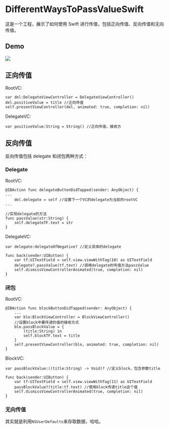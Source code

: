 # DifferentWaysToPassValueSwift

这是一个工程，展示了如何使用 Swift 进行传值，包括正向传值、反向传值和无向传值。

## Demo

![](https://raw.githubusercontent.com/kevin833752/DifferentWaysToPassValueSwift/master/DifferentWaysToPassValueSwift/demo.gif)

## 正向传值

RootVC:

```
var del:DelegateViewController = DelegateViewController()
del.positiveValue = title //正向传值
self.presentViewController(del, animated: true, completion: nil)
```

DelegateVC:

```
var positiveValue:String = String() //正向传值，接收方
```

## 反向传值

反向传值包括 delegate 和闭包两种方式：

### Delegate

RootVC:

```
@IBAction func delegateButtonDidTapped(sender: AnyObject) {
...
    del.delegate = self //设置下一个VC的delegate为当前的rootVC
...
```

```
//实现delegate的方法
func passValue(str:String) {
    self.delegateTF.text = str
}
```

DelegateVC:

```
var delegate:delegateOfNegative? //定义具体的delegate
```

```
func back(sender:UIButton) {
    var tf:UITextField = self.view.viewWithTag(10) as UITextField
    delegate?.passValue(tf.text) //调用delegate的传值方法passValue
    self.dismissViewControllerAnimated(true, completion: nil)
}
```

### 闭包

RootVC:

```
@IBAction func blockButtonDidTapped(sender: AnyObject) {
    ...
    var blo:BlockViewController = BlockViewController()
    //设置block中要传递的值的接收方式
    blo.passBlockValue = {
        (title:String) in
        self.blockTF.text = title
    }
    self.presentViewController(blo, animated: true, completion: nil)
}
```

BlockVC:

```
var passBlockValue:((title:String) -> Void)? //定义block，包含参数title
```

```
func back(sender:UIButton) {
    var tf:UITextField = self.view.viewWithTag(11) as UITextField
    passBlockValue?(title:tf.text) //使用block传递title这个值
    self.dismissViewControllerAnimated(true, completion: nil)
}
```

### 无向传值

其实就是利用`NSUserDefaults`来存取数据，哈哈。

